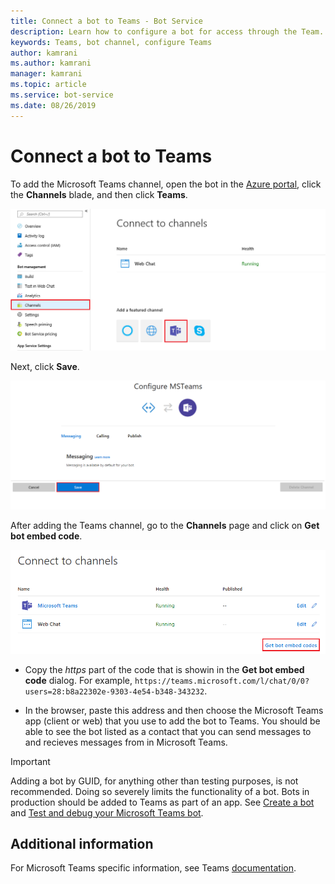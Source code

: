 ```yaml
---
title: Connect a bot to Teams - Bot Service
description: Learn how to configure a bot for access through the Team.
keywords: Teams, bot channel, configure Teams
author: kamrani
ms.author: kamrani
manager: kamrani
ms.topic: article
ms.service: bot-service
ms.date: 08/26/2019
---
```

# Connect a bot to Teams

To add the Microsoft Teams channel, open the bot in the [Azure portal](https://portal.azure.com), click the **Channels** blade, and then 
click **Teams**.

![Add Teams channel](media/teams/connect-teams-channel.png)

Next, click **Save**.

![Save Teams channel](media/teams/save-teams-channel.png)

After adding the Teams channel, go to the **Channels** page and click on **Get bot embed code**.

![Get embed code](media/teams/get-embed-code.png)

- Copy the _https_ part of the code that is showin in the **Get bot embed code** dialog. For example, `https://teams.microsoft.com/l/chat/0/0?users=28:b8a22302e-9303-4e54-b348-343232`. 

- In the browser, paste this address and then choose the Microsoft Teams app (client or web) that you use to add the bot to Teams. You should be able to see the bot listed as a contact that you can send messages to and recieves messages from in Microsoft Teams. 

> [!IMPORTANT] 
> Adding a bot by GUID, for anything other than testing purposes, is not recommended. Doing so severely limits the functionality of a bot. Bots in production should be added to Teams as part of an app. See [Create a bot](https://docs.microsoft.com/microsoftteams/platform/concepts/bots/bots-create) and [Test and debug your Microsoft Teams bot](https://docs.microsoft.com/microsoftteams/platform/concepts/bots/bots-test).


## Additional information
For Microsoft Teams specific information, see Teams [documentation](https://docs.microsoft.com/microsoftteams/platform/overview). 
